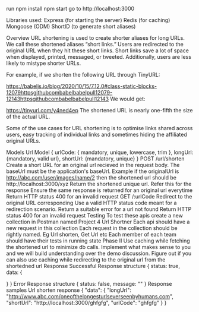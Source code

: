 run npm install
npm start
go to http://localhost:3000

Libraries used:
Express (for starting the server)
Redis (for caching)
Mongoose (ODM)
ShortID (to generate short aliases)

Overview
URL shortening is used to create shorter aliases for long URLs. We call these shortened aliases “short links.” Users are redirected to the original URL when they hit
these short links. Short links save a lot of space when displayed, printed, messaged, or tweeted. Additionally, users are less likely to mistype shorter URLs.

For example, if we shorten the following URL through TinyURL:

https://babeljs.io/blog/2020/10/15/7.12.0#class-static-blocks-12079httpsgithubcombabelbabelpull12079-12143httpsgithubcombabelbabelpull12143
We would get:

https://tinyurl.com/y4ned4ep
The shortened URL is nearly one-fifth the size of the actual URL.

Some of the use cases for URL shortening is to optimise links shared across users, easy tracking of individual links and sometimes hiding the affiliated original URLs.

Models
Url Model
{ urlCode: { mandatory, unique, lowercase, trim }, longUrl: {mandatory, valid url}, shortUrl: {mandatory, unique} }
POST /url/shorten
Create a short URL for an original url recieved in the request body.
The baseUrl must be the application's baseUrl. Example if the originalUrl is http://abc.com/user/images/name/2 then the shortened url should be
http://localhost:3000/xyz Return the shortened unique url. Refer this for the response
Ensure the same response is returned for an original url everytime
Return HTTP status 400 for an invalid request
GET /:urlCode
Redirect to the original URL corresponding
Use a valid HTTP status code meant for a redirection scenario.
Return a suitable error for a url not found
Return HTTP status 400 for an invalid request
Testing
To test these apis create a new collection in Postman named Project 4 Url Shortner
Each api should have a new request in this collection
Each request in the collection should be rightly named. Eg Url shorten, Get Url etc
Each member of each team should have their tests in running state
Phase II
Use caching while fetching the shortened url to minimize db calls.
Implement what makes sense to you and we will build understanding over the demo discussion.
Figure out if you can also use caching while redirecting to the original url from the shortedned url
Response
Successful Response structure
{
status: true,
data: {

}
}
Error Response structure
{
status: false,
message: ""
}
Response samples
Url shorten response
{
"data": {
"longUrl": "http://www.abc.com/oneofthelongesturlseverseenbyhumans.com",
"shortUrl": "http://localhost:3000/ghfgfg",
"urlCode": "ghfgfg"
}
}


